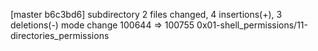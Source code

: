 [master b6c3bd6] subdirectory
 2 files changed, 4 insertions(+), 3 deletions(-)
 mode change 100644 => 100755 0x01-shell_permissions/11-directories_permissions
